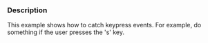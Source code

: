 ### Description
This example shows how to catch keypress events. For example, do something if the user presses the 's' key.
